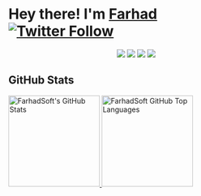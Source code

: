 # Hey there! I'm [Farhad](https://www.farhad.su) [![Twitter Follow](https://img.shields.io/twitter/follow/farhad_su?style=social&label=follow)](https://twitter.com/farhad_su)

<p align="center">
    <a href="https://twitter.com/farhad_su"><img src="https://img.shields.io/badge/-Twitter-00457C?style=flat-square&logo=twitter&logoColor=white" /></a>
    <a href="https://www.linkedin.com/in/farhadsu"><img src="https://img.shields.io/badge/-LinkedIn-239120?style=flat-square&logo=linkedin&logoColor=white" /></a>
    <a href="https://www.youtube.com/farhadsoft"><img src="https://img.shields.io/badge/-Youtube-00ADD8?style=flat-square&logo=Youtube&logoColor=white" /></a>
    <a href="https://www.farhad.su"><img src="https://img.shields.io/badge/-Web-5C2D91?style=flat-square&logo=microsoft-azure&logoColor=white" /></a>
</p>

## GitHub Stats

<a href="https://github.com/farhadsoft">
  <img height="180em" src="https://github-readme-stats.vercel.app/api?username=farhadsoft&show_icons=true&theme=dark&count_private=true" alt="FarhadSoft's GitHub Stats" />
  <img height="180em" src="https://github-readme-stats.vercel.app/api/top-langs/?username=farhadsoft&theme=dark&layout=compact" 
    alt="FarhadSoft GitHub Top Languages" />
</a>
